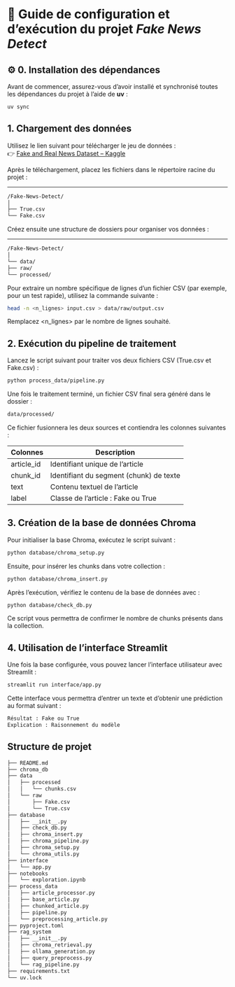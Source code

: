 # 📘 Guide de configuration et d’exécution du projet *Fake News Detect*

## ⚙️ 0. Installation des dépendances

Avant de commencer, assurez-vous d’avoir installé et synchronisé toutes les dépendances du projet à l’aide de **uv** :

```bash
uv sync
```

## 1. Chargement des données

Utilisez le lien suivant pour télécharger le jeu de données :  
👉 [Fake and Real News Dataset – Kaggle](https://www.kaggle.com/datasets/clmentbisaillon/fake-and-real-news-dataset/data)

Après le téléchargement, placez les fichiers dans le répertoire racine du projet :
___

```bash
/Fake-News-Detect/
│
├── True.csv
└── Fake.csv
```

Créez ensuite une structure de dossiers pour organiser vos données :

___

```bash
/Fake-News-Detect/
│
└── data/
├── raw/
└── processed/
```

Pour extraire un nombre spécifique de lignes d’un fichier CSV (par exemple, pour un test rapide), utilisez la commande suivante :

```bash
head -n <n_lignes> input.csv > data/raw/output.csv
```
Remplacez <n_lignes> par le nombre de lignes souhaité.

## 2. Exécution du pipeline de traitement
Lancez le script suivant pour traiter vos deux fichiers CSV (True.csv et Fake.csv) :

```bash
python process_data/pipeline.py
```

Une fois le traitement terminé, un fichier CSV final sera généré dans le dossier :

```bash
data/processed/
```

Ce fichier fusionnera les deux sources et contiendra les colonnes suivantes :

| Colonnes         | Description                              |
| ---------------- | -----------------------------------------|
| article_id       | Identifiant unique de l’article          |
| chunk_id         | Identifiant du segment (chunk) de texte  |
| text             | Contenu textuel de l’article             |
| label            | Classe de l’article : Fake ou True       |

## 3. Création de la base de données Chroma
Pour initialiser la base Chroma, exécutez le script suivant :
```bash
python database/chroma_setup.py
```

Ensuite, pour insérer les chunks dans votre collection :
```bash
python database/chroma_insert.py
```

Après l’exécution, vérifiez le contenu de la base de données avec :
```bash
python database/check_db.py
```
Ce script vous permettra de confirmer le nombre de chunks présents dans la collection.

## 4. Utilisation de l’interface Streamlit
Une fois la base configurée, vous pouvez lancer l’interface utilisateur avec Streamlit :
```bash
streamlit run interface/app.py
```

Cette interface vous permettra d’entrer un texte et d’obtenir une prédiction au format suivant :
```bash
Résultat : Fake ou True
Explication : Raisonnement du modèle
```
## Structure de projet

```bash
├── README.md
├── chroma_db
├── data
│   ├── processed
│   │   └── chunks.csv
│   └── raw
│       ├── Fake.csv
│       └── True.csv
├── database
│   ├── __init__.py
│   ├── check_db.py
│   ├── chroma_insert.py
│   ├── chroma_pipeline.py
│   ├── chroma_setup.py
│   └── chroma_utils.py
├── interface
│   └── app.py
├── notebooks
│   └── exploration.ipynb
├── process_data 
│   ├── article_processor.py
│   ├── base_article.py
│   ├── chunked_article.py
│   ├── pipeline.py
│   └── preprocessing_article.py
├── pyproject.toml
├── rag_system
│   ├── __init__.py
│   ├── chroma_retrieval.py
│   ├── ollama_generation.py
│   ├── query_preprocess.py
│   └── rag_pipeline.py
├── requirements.txt
└── uv.lock
```
